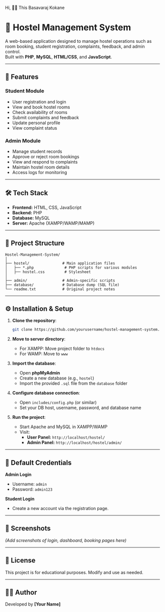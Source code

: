Hi, 🙋‍♂️ This Basavaraj Kokane

# 🏨 Hostel Management System

A web-based application designed to manage hostel operations such as room booking, student registration, complaints, feedback, and admin control.  
Built with **PHP**, **MySQL**, **HTML/CSS**, and **JavaScript**.

---

## 📌 Features

### Student Module
- User registration and login
- View and book hostel rooms
- Check availability of rooms
- Submit complaints and feedback
- Update personal profile
- View complaint status

### Admin Module
- Manage student records
- Approve or reject room bookings
- View and respond to complaints
- Maintain hostel room details
- Access logs for monitoring

---

## 🛠️ Tech Stack
- **Frontend:** HTML, CSS, JavaScript
- **Backend:** PHP
- **Database:** MySQL
- **Server:** Apache (XAMPP/WAMP/MAMP)

---

## 📂 Project Structure
```
Hostel-Management-System/
│
├── hostel/               # Main application files
│   ├── *.php              # PHP scripts for various modules
│   ├── hostel.css         # Stylesheet
│
├── admin/                # Admin-specific scripts
├── database/             # Database dump (SQL file)
└── readme.txt            # Original project notes
```

---

## ⚙️ Installation & Setup

1. **Clone the repository**:
   ```bash
   git clone https://github.com/yourusername/hostel-management-system.git
   ```

2. **Move to server directory**:
   - For XAMPP: Move project folder to `htdocs`
   - For WAMP: Move to `www`

3. **Import the database**:
   - Open **phpMyAdmin**
   - Create a new database (e.g., `hostel`)
   - Import the provided `.sql` file from the `database` folder

4. **Configure database connection**:
   - Open `includes/config.php` (or similar)  
   - Set your DB host, username, password, and database name

5. **Run the project**:
   - Start Apache and MySQL in XAMPP/WAMP
   - Visit:  
     - **User Panel:** `http://localhost/hostel/`
     - **Admin Panel:** `http://localhost/hostel/admin/`

---

## 🔑 Default Credentials

**Admin Login**  
- Username: `admin`  
- Password: `admin123`

**Student Login**  
- Create a new account via the registration page.

---

## 📸 Screenshots
*(Add screenshots of login, dashboard, booking pages here)*

---

## 📜 License
This project is for educational purposes. Modify and use as needed.

---

## 👨‍💻 Author
Developed by **[Your Name]**

